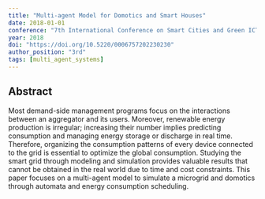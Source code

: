 ```yaml
---
title: "Multi-agent Model for Domotics and Smart Houses"
date: 2018-01-01
conference: "7th International Conference on Smart Cities and Green ICT Systems (SMARTGREENS)"
year: 2018
doi: "https://doi.org/10.5220/0006757202230230"
author_position: "3rd"
tags: [multi_agent_systems]
---
```


## Abstract

Most demand-side management programs focus on the interactions between an aggregator and its users. Moreover, renewable energy production is irregular; increasing their number implies predicting consumption and managing energy storage or discharge in real time. Therefore, organizing the consumption patterns of every device connected to the grid is essential to optimize the global consumption. Studying the smart grid through modeling and simulation provides valuable results that cannot be obtained in the real world due to time and cost constraints. This paper focuses on a multi-agent model to simulate a microgrid and domotics through automata and energy consumption scheduling.
